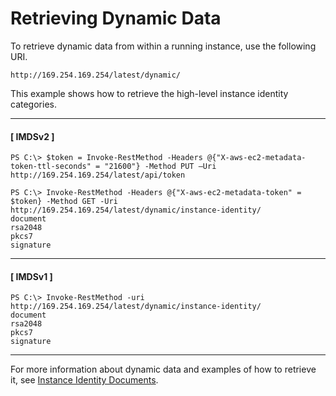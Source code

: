 # Retrieving Dynamic Data<a name="instancedata-dynamic-data-retrieval"></a>

To retrieve dynamic data from within a running instance, use the following URI\. 

```
http://169.254.169.254/latest/dynamic/
```

This example shows how to retrieve the high\-level instance identity categories\.

------
#### [ IMDSv2 ]

```
PS C:\> $token = Invoke-RestMethod -Headers @{"X-aws-ec2-metadata-token-ttl-seconds" = "21600"} -Method PUT –Uri http://169.254.169.254/latest/api/token
```

```
PS C:\> Invoke-RestMethod -Headers @{"X-aws-ec2-metadata-token" = $token} -Method GET -Uri http://169.254.169.254/latest/dynamic/instance-identity/
document
rsa2048
pkcs7
signature
```

------
#### [ IMDSv1 ]

```
PS C:\> Invoke-RestMethod -uri http://169.254.169.254/latest/dynamic/instance-identity/
document
rsa2048
pkcs7
signature
```

------

For more information about dynamic data and examples of how to retrieve it, see [Instance Identity Documents](instance-identity-documents.md)\.